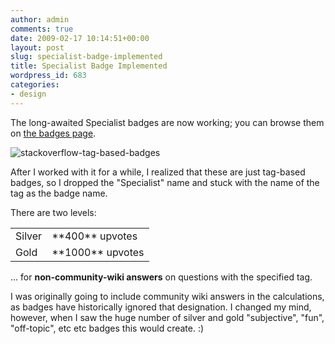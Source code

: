 ```yaml
---
author: admin
comments: true
date: 2009-02-17 10:14:51+00:00
layout: post
slug: specialist-badge-implemented
title: Specialist Badge Implemented
wordpress_id: 683
categories:
- design
---
```



The long-awaited Specialist badges are now working; you can browse them on [the badges page](http://stackoverflow.com/badges).



![stackoverflow-tag-based-badges](http://blog.stackoverflow.com/wp-content/uploads/stackoverflow-tag-based-badges.png)



After I worked with it for a while, I realized that these are just tag-based badges, so I dropped the "Specialist" name and stuck with the name of the tag as the badge name.



There are two levels:



<table cellpadding="4" width="300" cellspacing="4" >
<tr >
<td >Silver
</td>
<td >**400** upvotes
</td></tr>
<tr >
<td >Gold
</td>
<td >**1000** upvotes
</td></tr>
</table>



... for **non-community-wiki answers** on questions with the specified tag.



I was originally going to include community wiki answers in the calculations, as badges have historically ignored that designation. I changed my mind, however, when I saw the huge number of silver and gold "subjective", "fun", "off-topic", etc etc badges this would create. :)

